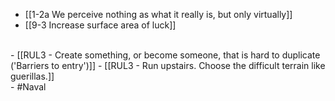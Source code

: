 - [[1-2a We perceive nothing as what it really is, but only virtually]]
- [[9-3 Increase surface area of luck]]
<br>
- [[RUL3 - Create something, or become someone, that is hard to duplicate ('Barriers to entry')]]
- [[RUL3 - Run upstairs. Choose the difficult terrain like guerillas.]]
<br>
- #Naval
